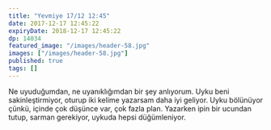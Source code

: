 ```yaml
---
title: "Yevmiye 17/12 12:45"
date: 2017-12-17 12:45:22
expiryDate: 2018-12-17 12:45:22
dp: 14034
featured_image: "/images/header-58.jpg"
images: ["/images/header-58.jpg"]
published: true
tags: []
---
```




Ne uyuduğumdan, ne uyanıklığımdan bir şey anlıyorum. Uyku beni sakinleştirmiyor,
oturup iki kelime yazarsam daha iyi geliyor. Uyku bölünüyor çünkü, içinde çok
düşünce var, çok fazla plan. Yazarken ipin bir ucundan tutup, sarman gerekiyor,
uykuda hepsi düğümleniyor.


